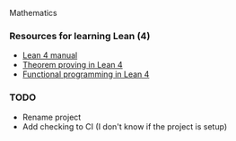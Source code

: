 Mathematics

### Resources for learning Lean (4)

- [Lean 4 manual](https://lean-lang.org/lean4/doc/)
- [Theorem proving in Lean 4](https://lean-lang.org/theorem_proving_in_lean4/title_page.html)
- [Functional programming in Lean 4](https://lean-lang.org/functional_programming_in_lean/)

### TODO

- Rename project
- Add checking to CI (I don't know if the project is setup)
